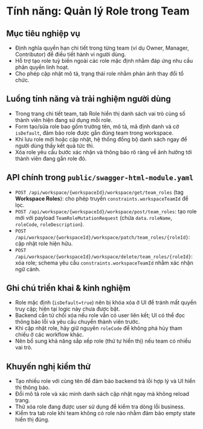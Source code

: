 # Tính năng: Quản lý Role trong Team

## Mục tiêu nghiệp vụ
- Định nghĩa quyền hạn chi tiết trong từng team (ví dụ Owner, Manager, Contributor) để điều tiết hành vi người dùng.
- Hỗ trợ tạo role tuỳ biến ngoài các role mặc định nhằm đáp ứng nhu cầu phân quyền linh hoạt.
- Cho phép cập nhật mô tả, trạng thái role nhằm phản ánh thay đổi tổ chức.

## Luồng tính năng và trải nghiệm người dùng
- Trong trang chi tiết team, tab Role hiển thị danh sách vai trò cùng số thành viên hiện đang sử dụng mỗi role.
- Form tạo/sửa role bao gồm trường tên, mô tả, mã định danh và cờ `isDefault`, đảm bảo role được gắn đúng team trong workspace.
- Khi lưu role mới hoặc cập nhật, hệ thống đồng bộ danh sách ngay để người dùng thấy kết quả tức thì.
- Xóa role yêu cầu bước xác nhận và thông báo rõ ràng về ảnh hưởng tới thành viên đang gắn role đó.

## API chính trong `public/swagger-html-module.yaml`
- `POST /api/workspace/{workspaceId}/workspace/get/team_roles` (tag **Workspace Roles**): cho phép truyền `constraints.workspaceTeamId` để lọc.
- `POST /api/workspace/{workspaceId}/workspace/post/team_roles`: tạo role mới với payload `TeamRoleMutationRequest` (chứa `data.roleName`, `roleCode`, `roleDescription`).
- `POST /api/workspace/{workspaceId}/workspace/patch/team_roles/{roleId}`: cập nhật role hiện hữu.
- `POST /api/workspace/{workspaceId}/workspace/delete/team_roles/{roleId}`: xóa role; schema yêu cầu `constraints.workspaceTeamId` nhằm xác nhận ngữ cảnh.

## Ghi chú triển khai & kinh nghiệm
- Role mặc định (`isDefault=true`) nên bị khóa xóa ở UI để tránh mất quyền truy cập; hiện tại logic này chưa được bật.
- Backend cần từ chối xóa nếu role vẫn có user liên kết; UI có thể đọc thông báo lỗi và yêu cầu chuyển thành viên trước.
- Khi cập nhật role, hãy giữ nguyên `roleCode` để không phá hủy tham chiếu ở các workflow khác.
- Nên bổ sung khả năng sắp xếp role (thứ tự hiển thị) nếu team có nhiều vai trò.

## Khuyến nghị kiểm thử
- Tạo nhiều role với cùng tên để đảm bảo backend trả lỗi hợp lý và UI hiển thị thông báo.
- Đổi mô tả role và xác minh danh sách cập nhật ngay mà không reload trang.
- Thử xóa role đang được user sử dụng để kiểm tra dòng lỗi business.
- Kiểm tra tab role khi team không có role nào nhằm đảm bảo empty state hiển thị đúng.
